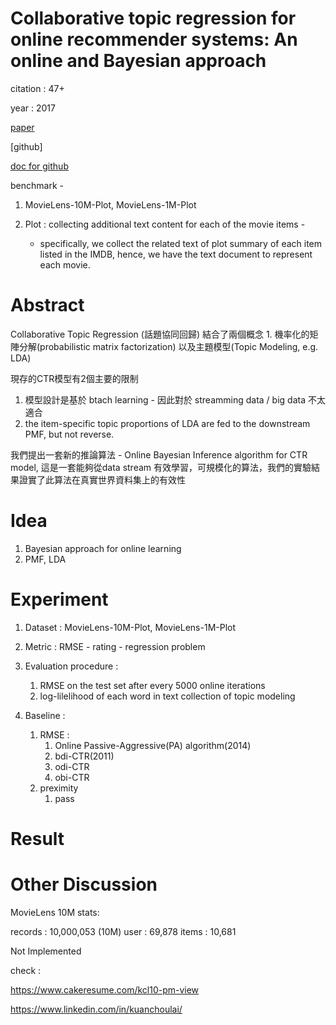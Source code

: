 # Collaborative topic regression  for online recommender systems: An online and Bayesian approach


citation : 47+

year : 2017

[paper](https://ink.library.smu.edu.sg/cgi/viewcontent.cgi?referer=http://scholar.google.com.tw/&httpsredir=1&article=4705&context=sis_research)

[github]

[doc for github](https://kuanchoulai10.github.io/index.html)


benchmark - 

1. MovieLens-10M-Plot, MovieLens-1M-Plot
   
2. Plot : collecting additional text content for each of the movie items - 

   * specifically, we collect the related text of plot summary of each item listed in the IMDB, hence, we have the text document to represent each movie.
   

# Abstract

Collaborative Topic Regression (話題協同回歸) 結合了兩個概念 1. 機率化的矩陣分解(probabilistic matrix factorization) 以及主題模型(Topic Modeling, e.g. LDA)

現存的CTR模型有2個主要的限制

1. 模型設計是基於 btach learning - 因此對於 streamming data / big data 不太適合
2. the item-specific topic proportions of LDA are fed to the downstream PMF, but not reverse.

我們提出一套新的推論算法 - Online Bayesian Inference algorithm for CTR model, 這是一套能夠從data stream 有效學習，可規模化的算法，我們的實驗結果證實了此算法在真實世界資料集上的有效性

# Idea

1. Bayesian approach for online learning 
2. PMF, LDA

# Experiment

1. Dataset : 
   MovieLens-10M-Plot, MovieLens-1M-Plot
2. Metric : 
    RMSE - rating - regression problem
3. Evaluation procedure : 
   1. RMSE on the test set after every 5000 online iterations
   2. log-lilelihood of each word in text collection of topic modeling

4. Baseline : 
   1. RMSE : 
      1. Online Passive-Aggressive(PA) algorithm(2014)
      2. bdi-CTR(2011)
      3. odi-CTR
      4. obi-CTR
   2. preximity
      1. pass


# Result

# Other Discussion

MovieLens 10M stats:

records : 10,000,053 (10M)
user : 69,878
items : 10,681

Not Implemented

check : 

https://www.cakeresume.com/kcl10-pm-view

https://www.linkedin.com/in/kuanchoulai/




